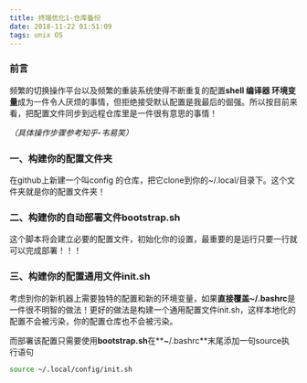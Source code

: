 ```yaml
---
title: 终端优化1-仓库备份
date: 2018-11-22 01:51:09
tags: unix OS 
---
```


### 前言

频繁的切换操作平台以及频繁的重装系统使得不断重复的配置**shell 编译器 环境变量**成为一件令人厌烦的事情，但拒绝接受默认配置是我最后的倔强。所以按目前来看，把配置文件同步到远程仓库里是一件很有意思的事情！



*（具体操作步骤参考知乎-韦易笑）*



### 一、构建你的配置文件夹

在github上新建一个叫config 的仓库，把它clone到你的~/.local/目录下。这个文件夹就是你的配置文件夹！



### 二、构建你的自动部署文件bootstrap.sh

这个脚本将会建立必要的配置文件，初始化你的设置，最重要的是运行只要一行就可以完成部署！！！



### 三、构建你的配置通用文件init.sh

考虑到你的新机器上需要独特的配置和新的环境变量，如果**直接覆盖~/.bashrc**是一件很不明智的做法！更好的做法是构建一个通用配置文件init.sh，这样本地化的配置不会被污染，你的配置仓库也不会被污染。

而部署该配置只需要使用**bootstrap.sh**在**~/.bashrc**末尾添加一句source执行语句

```bash
source ~/.local/config/init.sh
```

